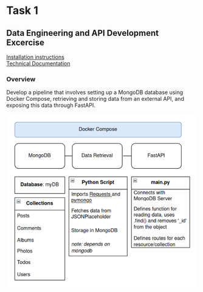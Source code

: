 # Task 1
## Data Engineering and API Development Excercise

[Installation instructions](docs/install.md)  
[Technical Documentation](docs/documentation.md)  

### Overview
Develop a pipeline that involves setting up a MongoDB database using Docker Compose, retrieving and storing data from an external API, and exposing this data through FastAPI.

![Diagram](./docs/Diagram.png)

